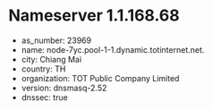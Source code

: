 # Nameserver 1.1.168.68

* as_number: 23969
* name: node-7yc.pool-1-1.dynamic.totinternet.net.
* city: Chiang Mai
* country: TH
* organization: TOT Public Company Limited
* version: dnsmasq-2.52
* dnssec: true
